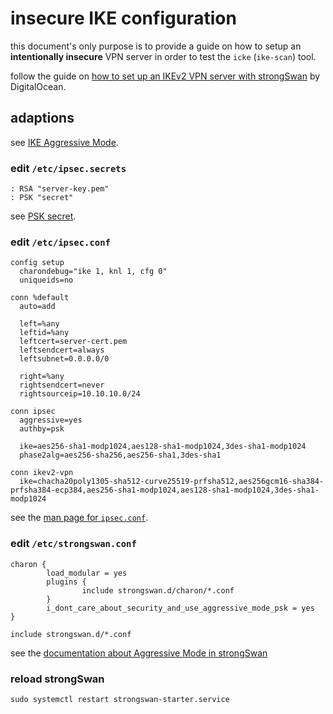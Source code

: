 # insecure IKE configuration

this document's only purpose is to provide a guide on how to setup an **intentionally insecure** VPN server in order to test the `icke` (`ike-scan`) tool.

follow the guide on [how to set up an IKEv2 VPN server with strongSwan](https://www.digitalocean.com/community/tutorials/how-to-set-up-an-ikev2-vpn-server-with-strongswan-on-ubuntu-22-04) by DigitalOcean.

## adaptions

see [IKE Aggressive Mode](https://www.doyler.net/security-not-included/ike-aggressive-mode-vpn).

### edit `/etc/ipsec.secrets`

```text
: RSA "server-key.pem"
: PSK "secret"
```

see [PSK secret](https://wiki.strongswan.org/projects/strongswan/wiki/PskSecret).

### edit `/etc/ipsec.conf`

```text
config setup
  charondebug="ike 1, knl 1, cfg 0"
  uniqueids=no

conn %default
  auto=add

  left=%any
  leftid=%any
  leftcert=server-cert.pem
  leftsendcert=always
  leftsubnet=0.0.0.0/0

  right=%any
  rightsendcert=never
  rightsourceip=10.10.10.0/24

conn ipsec
  aggressive=yes
  authby=psk

  ike=aes256-sha1-modp1024,aes128-sha1-modp1024,3des-sha1-modp1024
  phase2alg=aes256-sha256,aes256-sha1,3des-sha1

conn ikev2-vpn
  ike=chacha20poly1305-sha512-curve25519-prfsha512,aes256gcm16-sha384-prfsha384-ecp384,aes256-sha1-modp1024,aes128-sha1-modp1024,3des-sha1-modp1024
```

see the [man page for `ipsec.conf`](https://linux.die.net/man/5/ipsec.conf).

### edit `/etc/strongswan.conf`

```text
charon {
        load_modular = yes
        plugins {
                include strongswan.d/charon/*.conf
        }
        i_dont_care_about_security_and_use_aggressive_mode_psk = yes
}

include strongswan.d/*.conf
```

see the [documentation about Aggressive Mode in strongSwan](https://docs.strongswan.org/docs/5.9/support/faq.html#_aggressive_mode)

### reload strongSwan

```shell
sudo systemctl restart strongswan-starter.service
```
